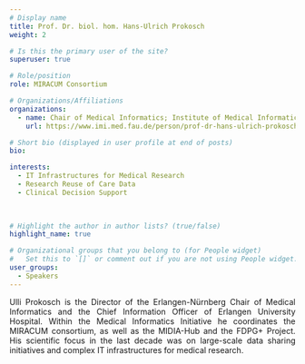 ```yaml
---
# Display name
title: Prof. Dr. biol. hom. Hans-Ulrich Prokosch
weight: 2

# Is this the primary user of the site?
superuser: true

# Role/position
role: MIRACUM Consortium

# Organizations/Affiliations
organizations:
  - name: Chair of Medical Informatics; Institute of Medical Informatics, Biometry and Epidemiology; University of Erlangen-Nürnberg 
    url: https://www.imi.med.fau.de/person/prof-dr-hans-ulrich-prokosch/

# Short bio (displayed in user profile at end of posts)
bio: 

interests:
  - IT Infrastructures for Medical Research
  - Research Reuse of Care Data
  - Clinical Decision Support

    
          
# Highlight the author in author lists? (true/false)
highlight_name: true

# Organizational groups that you belong to (for People widget)
#   Set this to `[]` or comment out if you are not using People widget.
user_groups:
  - Speakers
---
```

 <p class="bottom-three">
Ulli Prokosch is the Director of the Erlangen-Nürnberg Chair of Medical Informatics and the Chief Information Officer of Erlangen University Hospital. Within the Medical Informatics Initiative he coordinates the MIRACUM consortium, as well as the MIDIA-Hub and the FDPG+ Project. His scientific focus in the last decade was on large-scale data sharing initiatives and complex IT infrastructures for medical research.
</p>
<style>
  .bottom-three {
    margin-bottom: 2 cm;
    text-align: justify;
    hyphens: auto;
    -webkit-hyphens: auto;
  }
</style>
